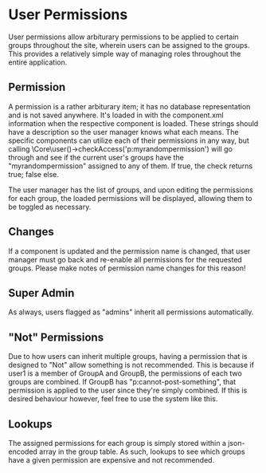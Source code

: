 # User Permissions

User permissions allow arbiturary permissions to be applied to certain groups throughout the site,
wherein users can be assigned to the groups.
This provides a relatively simple way of managing roles throughout the entire application.


## Permission

A permission is a rather arbiturary item; it has no database representation and is not saved anywhere.
It's loaded in with the component.xml information when the respective component is loaded.
These strings should have a description so the user manager knows what each means.
The specific components can utilize each of their permissions in any way,
but calling \Core\user()->checkAccess('p:myrandompermission') will go through and see if the current user's groups have
the "myrandompermission" assigned to any of them.
If true, the check returns true; false else.

The user manager has the list of groups, and upon editing the permissions for each group,
the loaded permissions will be displayed, allowing them to be toggled as necessary.


## Changes

If a component is updated and the permission name is changed,
that user manager must go back and re-enable all permissions for the requested groups.
Please make notes of permission name changes for this reason!


## Super Admin

As always, users flagged as "admins" inherit all permissions automatically.


## "Not" Permissions

Due to how users can inherit multiple groups, having a permission that is designed to "Not" allow something is not recommended.
This is because if user1 is a member of GroupA and GroupB, the permissions of each two groups are combined.
If GroupB has "p:cannot-post-something", that permission is applied to the user since they're simply combined.
If this is desired behaviour however, feel free to use the system like this.


## Lookups

The assigned permissions for each group is simply stored within a json-encoded array in the group table.
As such, lookups to see which groups have a given permission are expensive and not recommended.
